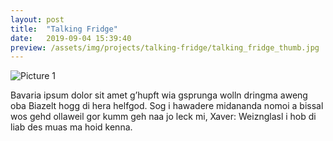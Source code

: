 ```yaml
---
layout: post
title:  "Talking Fridge"
date:   2019-09-04 15:39:40
preview: /assets/img/projects/talking-fridge/talking_fridge_thumb.jpg
---
```


![Picture 1](holder.js/800x600?auto=yes)

Bavaria ipsum dolor sit amet g’hupft wia gsprunga wolln dringma aweng oba Biazelt hogg di hera helfgod. Sog i hawadere midananda nomoi a bissal wos gehd ollaweil gor kumm geh naa jo leck mi, Xaver: Weiznglasl i hob di liab des muas ma hoid kenna.
